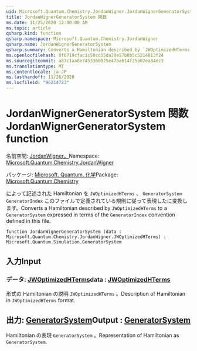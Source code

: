 ```yaml
---
uid: Microsoft.Quantum.Chemistry.JordanWigner.JordanWignerGeneratorSystem
title: JordanWignerGeneratorSystem 関数
ms.date: 11/25/2020 12:00:00 AM
ms.topic: article
qsharp.kind: function
qsharp.namespace: Microsoft.Quantum.Chemistry.JordanWigner
qsharp.name: JordanWignerGeneratorSystem
qsharp.summary: Converts a Hamiltonian described by `JWOptimizedHTerms` to a `GeneratorSystem` expressed in terms of the `GeneratorIndex` convention defined in this file.
ms.openlocfilehash: 0f6719cfac1c50cd55da30e57b0b5c5214813f24
ms.sourcegitcommit: a87c1aa8e7453360025e47ba614f25b02ea84ec3
ms.translationtype: MT
ms.contentlocale: ja-JP
ms.lasthandoff: 11/26/2020
ms.locfileid: "96214723"
---
```

# <a name="jordanwignergeneratorsystem-function"></a><span data-ttu-id="17bad-102">JordanWignerGeneratorSystem 関数</span><span class="sxs-lookup"><span data-stu-id="17bad-102">JordanWignerGeneratorSystem function</span></span>

<span data-ttu-id="17bad-103">名前空間: [JordanWigner。](xref:Microsoft.Quantum.Chemistry.JordanWigner)</span><span class="sxs-lookup"><span data-stu-id="17bad-103">Namespace: [Microsoft.Quantum.Chemistry.JordanWigner](xref:Microsoft.Quantum.Chemistry.JordanWigner)</span></span>

<span data-ttu-id="17bad-104">パッケージ: [Microsoft. Quantum. 化学](https://nuget.org/packages/Microsoft.Quantum.Chemistry)</span><span class="sxs-lookup"><span data-stu-id="17bad-104">Package: [Microsoft.Quantum.Chemistry](https://nuget.org/packages/Microsoft.Quantum.Chemistry)</span></span>


<span data-ttu-id="17bad-105">によって記述された Hamiltonian を `JWOptimizedHTerms` 、 `GeneratorSystem` `GeneratorIndex` このファイルで定義されている規則に従って表現したに変換します。</span><span class="sxs-lookup"><span data-stu-id="17bad-105">Converts a Hamiltonian described by `JWOptimizedHTerms` to a `GeneratorSystem` expressed in terms of the `GeneratorIndex` convention defined in this file.</span></span>

```qsharp
function JordanWignerGeneratorSystem (data : Microsoft.Quantum.Chemistry.JordanWigner.JWOptimizedHTerms) : Microsoft.Quantum.Simulation.GeneratorSystem
```


## <a name="input"></a><span data-ttu-id="17bad-106">入力</span><span class="sxs-lookup"><span data-stu-id="17bad-106">Input</span></span>

### <a name="data--jwoptimizedhterms"></a><span data-ttu-id="17bad-107">データ: [JWOptimizedHTerms](xref:Microsoft.Quantum.Chemistry.JordanWigner.JWOptimizedHTerms)</span><span class="sxs-lookup"><span data-stu-id="17bad-107">data : [JWOptimizedHTerms](xref:Microsoft.Quantum.Chemistry.JordanWigner.JWOptimizedHTerms)</span></span>

<span data-ttu-id="17bad-108">形式の Hamiltonian の説明 `JWOptimizedHTerms` 。</span><span class="sxs-lookup"><span data-stu-id="17bad-108">Description of Hamiltonian in `JWOptimizedHTerms` format.</span></span>



## <a name="output--generatorsystem"></a><span data-ttu-id="17bad-109">出力: [GeneratorSystem](xref:Microsoft.Quantum.Simulation.GeneratorSystem)</span><span class="sxs-lookup"><span data-stu-id="17bad-109">Output : [GeneratorSystem](xref:Microsoft.Quantum.Simulation.GeneratorSystem)</span></span>

<span data-ttu-id="17bad-110">Hamiltonian の表現 `GeneratorSystem` 。</span><span class="sxs-lookup"><span data-stu-id="17bad-110">Representation of Hamiltonian as `GeneratorSystem`.</span></span>